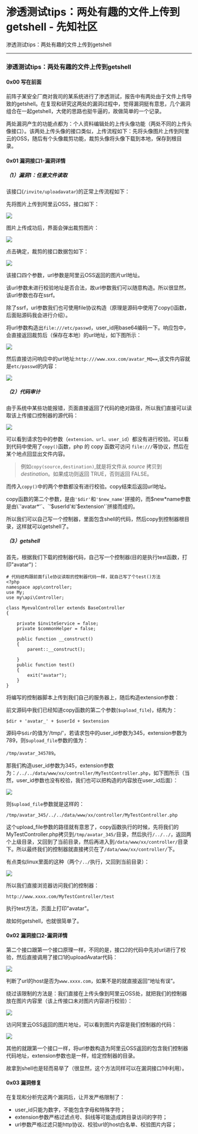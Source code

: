 

# 渗透测试tips：两处有趣的文件上传到getshell - 先知社区

渗透测试tips：两处有趣的文件上传到getshell

- - -

### 渗透测试tips：两处有趣的文件上传到getshell

#### 0x00 写在前面

前阵子某安全厂商对我司的某系统进行了渗透测试，报告中有两处由于文件上传导致的getshell。在复现和研究这两处的漏洞过程中，觉得漏洞挺有意思，几个漏洞组合在一起getshell，大佬的思路也挺牛逼的，故做简单的一个记录。

两处漏洞产生的功能点都为：个人资料编辑处的上传头像功能（两处不同的上传头像接口）。该两处上传头像的接口类似，上传流程如下：先将头像图片上传到阿里云的OSS，随后有个头像裁剪功能，裁剪头像将头像下载到本地，保存到根目录。

#### 0x01 漏洞接口1-漏洞详情

##### （1）漏洞1：任意文件读取

该接口(`/invite/uploadavatar`)的正常上传流程如下：

先将图片上传到阿里云OSS，接口如下：

[![](assets/1698897497-68ae6a158d4f05f283d7baa3c3823882.png)](https://xzfile.aliyuncs.com/media/upload/picture/20191229200331-3b5865ae-2a33-1.png)

图片上传成功后，界面会弹出裁剪图片：

[![](assets/1698897497-a1680455b2951db8c9636664bcb4b2e8.png)](https://xzfile.aliyuncs.com/media/upload/picture/20191229200402-4dfbe122-2a33-1.png)

点击确定，裁剪的接口数据包如下：

[![](assets/1698897497-e35b8bafae659bd62dc578f4d2cf3192.png)](https://xzfile.aliyuncs.com/media/upload/picture/20191229200535-850adea2-2a33-1.png)

该接口四个参数，url参数是阿里云OSS返回的图片url地址。

该url参数未进行校验地址是否合法，故url参数我们可以随意构造。所以很显然，该url参数也存在ssrf。

除了ssrf，url参数我们也可使用file协议构造（原理是源码中使用了copy()函数，后面贴源码我会进行介绍）。

将url参数构造出`file:///etc/passwd`，user\_id用base64编码一下。响应包中，会直接返回裁剪后（保存在本地）的url地址，如下图所示：

[![](assets/1698897497-337bfeae3144fc7836d0f9acebb9ec48.png)](https://xzfile.aliyuncs.com/media/upload/picture/20191229200603-95b4941e-2a33-1.png)

然后直接访问响应中的url地址:`http:///www.xxx.com/avatar_MQ==`,该文件内容就是`etc/passwd`的内容：

[![](assets/1698897497-f4db45f1c0d44274e4cd76128d2e1901.png)](https://xzfile.aliyuncs.com/media/upload/picture/20191229200637-aa6a5cd6-2a33-1.png)

##### （2）代码审计

由于系统中某些功能报错，页面直接返回了代码的绝对路径，所以我们直接可以读取该上传接口控制器的源代码：

[![](assets/1698897497-3912c15f77483c54d42cc6943b82773b.png)](https://xzfile.aliyuncs.com/media/upload/picture/20191229200700-b80202a4-2a33-1.png)

可以看到请求包中的参数（`extension、url、user_id`）都没有进行校验。可以看到代码中使用了`copy()`函数，php 的 copy 函数可访问 `file:///`等协议，然后在某个地点回显出文件内容。

> 例如`copy(source,destination)`,就是将文件从 *source* 拷贝到 *destination*。如果成功则返回 TRUE，否则返回 FALSE。

而传入`copy()`中的两个参数都没有进行校验。copy结束后返回url地址。

copy函数的第二个参数，是由`'$dir'`和`'$new_name'`拼接的，而$new*name参数是由\`'avatar*'`、`'$userId'`和`'$extension'\`拼接而成的。

所以我们可以自己写一个控制器，里面包含shell的代码，然后copy到控制器根目录，这样就可以getshell了。

##### （3）getshell

首先，根据我们下载的控制器代码，自己写一个控制器(目的是执行test函数，打印"avatar")：

```plain
# 代码结构跟前面file协议读取的控制器代码一样，就自己写了个test()方法
<?php
namespace app\controller;
use My;
use my\api\Controller;

class MyevalController extends BaseController
{

    private $inviteService = false;
    private $commonHelper = false;

    public function __construct()
    {
        parent::__construct();

    }
    public function test()
    {
        exit("avatar");
    }
}
```

将编写的控制器脚本上传到我们自己的服务器上，随后构造extension参数：

前文源码中我们已经知道copy函数的第二个参数(`$upload_file`)，结构为：

`$dir + 'avatar_' + $userId + $extension`

源码中`$dir`的值为'/tmp/'，若请求包中的user\_id参数为345，extension参数为789，则`$upload_file`参数的值为：

`/tmp/avatar_345789`。

那我们构造user\_id参数为345，extension参数为：`/../../data/www/xx/controller/MyTestController.php`，如下图所示（当然，user\_id参数也没有校验，我们也可以把构造的内容放在user\_id后面）：

[![](assets/1698897497-43e945d11939356d7ed23bc721ebb0b1.png)](https://xzfile.aliyuncs.com/media/upload/picture/20191229200729-c93639d2-2a33-1.png)

则`$upload_file`参数就是这样的：

`/tmp/avatar_345/../../data/www/xx/controller/MyTestController.php`

这个upload\_file参数的路径就有意思了，copy函数执行的时候，先将我们的MyTestController.php拷贝到`/tmp/avatar_345/`目录，然后执行`/../../`，返回两个上级目录，又回到了当前目录，然后再进入到`/data/www/xx/controller/`目录下。所以最终我们的控制器就直接拷贝在了`/data/www/xx/controller/`下。

有点类似linux里面的这种（两个`/../`执行，又回到当前目录）：

[![](assets/1698897497-af0c1dac2a649f4d9cd83623765c95fc.png)](https://xzfile.aliyuncs.com/media/upload/picture/20191229200749-d530a0ba-2a33-1.png)

所以我们直接浏览器访问我们的控制器：

`http://www.xxxx.com/MyTestController/test`

执行test方法，页面上打印"avatar"。

故如何getshell，也就很简单了。

#### 0x02 漏洞接口2-漏洞详情

第二个接口跟第一个接口原理一样，不同的是，接口2的代码中先对url进行了校验，然后直接调用了接口1的uploadAvatar代码：

[![](assets/1698897497-be5c3a18e621abe2a40a69b429d88124.png)](https://xzfile.aliyuncs.com/media/upload/picture/20191229200808-e08dfa48-2a33-1.png)

判断了url的host是否为`www.xxxx.com`，如果不是的就直接返回“地址有误”。

绕过该限制的方法是：我们直接在上传头像到阿里云OSS处，就把我们的控制器放在图片内容里（该上传接口未对图片内容进行校验）：

[![](assets/1698897497-f405017f1564a086a815a7ebaab0cf04.png)](https://xzfile.aliyuncs.com/media/upload/picture/20191229200822-e8cd703a-2a33-1.png)

访问阿里云OSS返回的图片地址，可以看到图片内容是我们控制器的代码：

[![](assets/1698897497-b09e8f6ee40478147ca2311ba688f6ac.png)](https://xzfile.aliyuncs.com/media/upload/picture/20191229200841-f3d197e0-2a33-1.png)

其他的就跟第一个接口一样，将url参数构造为阿里云OSS返回的包含我们控制器代码地址，extension参数也是一样，给定控制器的目录。

故拿到shell也是轻而易举了（很显然，这个方法同样可以在漏洞接口1中利用）。

#### 0x03 漏洞修复

在复现和分析完这两个漏洞后，让开发严格限制了：

-   user\_id只能为数字，不能包含字母和特殊字符；
-   extension参数严格过滤点号、斜线等可能造成跨目录访问的字符；
-   url参数严格过滤只能http协议、校验url的host白名单、校验图片内容；
